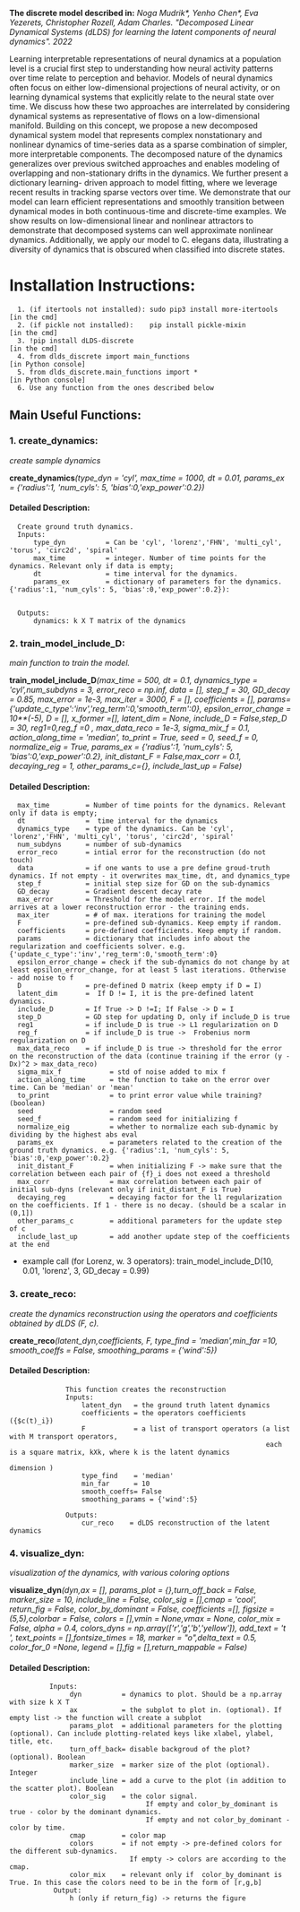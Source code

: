 **The discrete model described in:** _Noga Mudrik*, Yenho Chen*, Eva Yezerets, Christopher Rozell, Adam Charles. "Decomposed Linear Dynamical Systems (dLDS) for learning the latent components of neural dynamics". 2022_


Learning interpretable representations of neural dynamics at a population level is
a crucial first step to understanding how neural activity patterns over time relate
to perception and behavior. Models of neural dynamics often focus on either
low-dimensional projections of neural activity, or on learning dynamical systems
that explicitly relate to the neural state over time. We discuss how these two
approaches are interrelated by considering dynamical systems as representative of
flows on a low-dimensional manifold. Building on this concept, we propose a new
decomposed dynamical system model that represents complex nonstationary and
nonlinear dynamics of time-series data as a sparse combination of simpler, more
interpretable components. The decomposed nature of the dynamics generalizes
over previous switched approaches and enables modeling of overlapping and
non-stationary drifts in the dynamics. We further present a dictionary learning-
driven approach to model fitting, where we leverage recent results in tracking sparse
vectors over time. We demonstrate that our model can learn efficient representations
and smoothly transition between dynamical modes in both continuous-time and
discrete-time examples. We show results on low-dimensional linear and nonlinear
attractors to demonstrate that decomposed systems can well approximate nonlinear
dynamics. Additionally, we apply our model to C. elegans data, illustrating a
diversity of dynamics that is obscured when classified into discrete states.

# Installation Instructions:
      1. (if itertools not installed): sudo pip3 install more-itertools [in the cmd]
      2. (if pickle not installed):    pip install pickle-mixin         [in the cmd]
      3. !pip install dLDS-discrete                                     [in the cmd]
      4. from dlds_discrete import main_functions                       [in Python console]
      5. from dlds_discrete.main_functions import *                     [in Python console]
      6. Use any function from the ones described below
      
      

## Main Useful Functions:

### 1. create_dynamics:
_create sample dynamics_



**create_dynamics**_(type_dyn = 'cyl', max_time = 1000, dt = 0.01, params_ex = {'radius':1, 'num_cyls': 5, 'bias':0,'exp_power':0.2})_

#### Detailed Description:
      Create ground truth dynamics. 
      Inputs:
          type_dyn          = Can be 'cyl', 'lorenz','FHN', 'multi_cyl', 'torus', 'circ2d', 'spiral'
          max_time          = integer. Number of time points for the dynamics. Relevant only if data is empty;
          dt                = time interval for the dynamics.
          params_ex         = dictionary of parameters for the dynamics.  {'radius':1, 'num_cyls': 5, 'bias':0,'exp_power':0.2}):
    
      
      Outputs:
          dynamics: k X T matrix of the dynamics 




### 2. train_model_include_D:
_main function to train the model._

**train_model_include_D**_(max_time = 500, dt = 0.1, dynamics_type = 'cyl',num_subdyns = 3, 
                          error_reco = np.inf,  data = [], step_f = 30, GD_decay = 0.85, max_error = 1e-3, 
                          max_iter = 3000, F = [], coefficients = [], params= {'update_c_type':'inv','reg_term':0,'smooth_term':0}, 
                          epsilon_error_change = 10**(-5), D = [], x_former =[], latent_dim = None, include_D  = False,step_D = 30, reg1=0,reg_f =0 , 
                          max_data_reco = 1e-3,  sigma_mix_f = 0.1,  action_along_time = 'median', to_print = True, seed = 0, seed_f = 0, 
                          normalize_eig  = True,  params_ex = {'radius':1, 'num_cyls': 5, 'bias':0,'exp_power':0.2}, 
                          init_distant_F = False,max_corr = 0.1, decaying_reg = 1, other_params_c={}, include_last_up = False)_

#### Detailed Description:
      max_time         = Number of time points for the dynamics. Relevant only if data is empty;
      dt               =  time interval for the dynamics
      dynamics_type    = type of the dynamics. Can be 'cyl', 'lorenz','FHN', 'multi_cyl', 'torus', 'circ2d', 'spiral'
      num_subdyns      = number of sub-dynamics
      error_reco       = intial error for the reconstruction (do not touch)
      data             = if one wants to use a pre define groud-truth dynamics. If not empty - it overwrites max_time, dt, and dynamics_type
      step_f           = initial step size for GD on the sub-dynamics
      GD_decay         = Gradient descent decay rate
      max_error        = Threshold for the model error. If the model arrives at a lower reconstruction error - the training ends.
      max_iter         = # of max. iterations for training the model
      F                = pre-defined sub-dynamics. Keep empty if random.
      coefficients     = pre-defined coefficients. Keep empty if random.
      params           = dictionary that includes info about the regularization and coefficients solver. e.g. {'update_c_type':'inv','reg_term':0,'smooth_term':0}
      epsilon_error_change = check if the sub-dynamics do not change by at least epsilon_error_change, for at least 5 last iterations. Otherwise - add noise to f
      D                = pre-defined D matrix (keep empty if D = I)
      latent_dim       =  If D != I, it is the pre-defined latent dynamics.
      include_D        = If True -> D !=I; If False -> D = I
      step_D           = GD step for updating D, only if include_D is true
      reg1             = if include_D is true -> L1 regularization on D
      reg_f            = if include_D is true ->  Frobenius norm regularization on D
      max_data_reco    = if include_D is true -> threshold for the error on the reconstruction of the data (continue training if the error (y - Dx)^2 > max_data_reco)
      sigma_mix_f            = std of noise added to mix f
      action_along_time      = the function to take on the error over time. Can be 'median' or 'mean'
      to_print               = to print error value while training? (boolean)
      seed                   = random seed
      seed_f                 = random seed for initializing f
      normalize_eig          = whether to normalize each sub-dynamic by dividing by the highest abs eval
      params_ex              = parameters related to the creation of the ground truth dynamics. e.g. {'radius':1, 'num_cyls': 5, 'bias':0,'exp_power':0.2}
      init_distant_F         = when initializing F -> make sure that the correlation between each pair of {f}_i does not exeed a threshold
      max_corr               = max correlation between each pair of initial sub-dyns (relevant only if init_distant_F is True)
      decaying_reg           = decaying factor for the l1 regularization on the coefficients. If 1 - there is no decay. (should be a scalar in (0,1])
      other_params_c         = additional parameters for the update step of c
      include_last_up        = add another update step of the coefficients at the end
      
* example call (for Lorenz, w. 3 operators):       train_model_include_D(10, 0.01, 'lorenz', 3, GD_decay = 0.99)



### 3. create_reco: 
_create the dynamics reconstruction using the operators and coefficients obtained by dLDS (F, c)._


**create_reco**_(latent_dyn,coefficients, F, type_find = 'median',min_far =10, smooth_coeffs = False,
          smoothing_params = {'wind':5})_
#### Detailed Description:                
                  This function creates the reconstruction 
                  Inputs:
                      latent_dyn   = the ground truth latent dynamics
                      coefficients = the operators coefficients ({$c(t)_i})
                      F            = a list of transport operators (a list with M transport operators, 
                                                                    each is a square matrix, kXk, where k is the latent dynamics
                                                                    dimension )
                      type_find    = 'median'
                      min_far      = 10
                      smooth_coeffs= False
                      smoothing_params = {'wind':5}

                  Outputs:
                      cur_reco    = dLDS reconstruction of the latent dynamics
                      


### 4. visualize_dyn:
_visualization of the dynamics, with various coloring options_ 
     

**visualize_dyn**_(dyn,ax = [], params_plot = {},turn_off_back = False, marker_size = 10, include_line = False, 
            color_sig = [],cmap = 'cool', return_fig = False, color_by_dominant = False, coefficients =[],
            figsize = (5,5),colorbar = False, colors = [],vmin = None,vmax = None, color_mix = False, alpha = 0.4,
            colors_dyns = np.array(['r','g','b','yellow']), add_text = 't ', text_points = [],fontsize_times = 18, 
            marker = "o",delta_text = 0.5, color_for_0 =None, legend = [],fig = [],return_mappable = False)_
#### Detailed Description:                
              Inputs:
                   dyn          = dynamics to plot. Should be a np.array with size k X T
                   ax           = the subplot to plot in. (optional). If empty list -> the function will create a subplot
                   params_plot  = additional parameters for the plotting (optional). Can include plotting-related keys like xlabel, ylabel, title, etc.
                   turn_off_back= disable backgroud of the plot? (optional). Boolean
                   marker_size  = marker size of the plot (optional). Integer
                   include_line = add a curve to the plot (in addition to the scatter plot). Boolean
                   color_sig    = the color signal. 
                                      If empty and color_by_dominant is true - color by the dominant dynamics. 
                                      If empty and not color_by_dominant - color by time.
                   cmap         = color map
                   colors       = if not empty -> pre-defined colors for the different sub-dynamics. 
                                  If empty -> colors are according to the cmap.
                   color_mix    = relevant only if  color_by_dominant is True. In this case the colors need to be in the form of [r,g,b]
               Output:   
                   h (only if return_fig) -> returns the figure   
                
